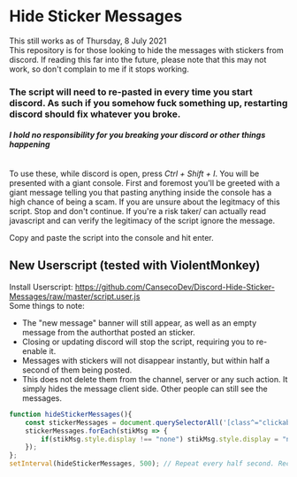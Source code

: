 # Hide Sticker Messages

This still works as of Thursday, 8 July 2021<br>
This repository is for those looking to hide the messages with stickers from discord. If reading this far into the future, please note that this may not work, so don't complain to me if it stops working.<br>

###  **The script will need to re-pasted in every time you start discord. As such if you somehow fuck something up, restarting discord should fix whatever you broke.**
#### _**I hold no responsibility for you breaking your discord or other things happening**_

<br>
To use these, while discord is open, press <i>Ctrl + Shift + I</i>. You will be presented with a giant console.
First and foremost you'll be greeted with a giant message telling you that pasting anything inside the console has a high chance of being a scam.
If you are unsure about the legitmacy of this script. Stop and don't continue. If you're a risk taker/ can actually read javascript and can verify the legitimacy of the script ignore the message.

Copy and paste the script into the console and hit enter.<br>
## New Userscript (tested with ViolentMonkey)
Install Userscript: https://github.com/CansecoDev/Discord-Hide-Sticker-Messages/raw/master/script.user.js<br>
Some things to note:
- The "new message" banner will still appear, as well as an empty message from the authorthat posted an sticker.
- Closing or updating discord will stop the script, requiring you to re-enable it.
- Messages with stickers will not disappear instantly, but within half a second of them being posted.
- This does not delete them from the channel, server or any such action. It simply hides the message client side. Other people can still see the messages.

```js
function hideStickerMessages(){
    const stickerMessages = document.querySelectorAll('[class^="clickableSticker"]'); // Find all Messages with stickers on it
    stickerMessages.forEach(stikMsg => {
        if(stikMsg.style.display !== "none") stikMsg.style.display = "none"; // Hide the message if it's not already hidden.
    });
};
setInterval(hideStickerMessages, 500); // Repeat every half second. Recommended to keep at 500, but raise/ lower if you wish.

```
